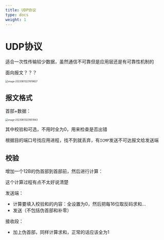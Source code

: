```yaml
---
title: UDP协议
type: docs
weight: 1
---
```


# UDP协议

适合一次性传输较少数据，虽然通信不可靠但是应用层还是有可靠性机制的

面向报文？？？

<img src="https://cdn.jsdelivr.net/gh/zvictorliu/typoraPics@main/img/image-20230613221619827.png" alt="image-20230613221619827" style="zoom:50%;" />

## 报文格式

首部+数据：

<img src="https://cdn.jsdelivr.net/gh/zvictorliu/typoraPics@main/img/image-20230613221651943.png" alt="image-20230613221651943" style="zoom:50%;" />

其中校验和可选，不用时全为0，用来检查是否出错

根据目的端口号找应用进程，找不到就丢弃，有`ICMP`发送不可达报文给发送端

## 校验

增加一个12B的伪首部到首部前，然后进行计算：

这个计算过程有点不太好说清楚

发送端：

- 计算要填入校验和的内容：全设置为0，然后把每16位取反码求和...
- 发送（不包括伪首部和补零）

接收段：

- 加上伪首部，同样计算求和，正常的话应该全为1

